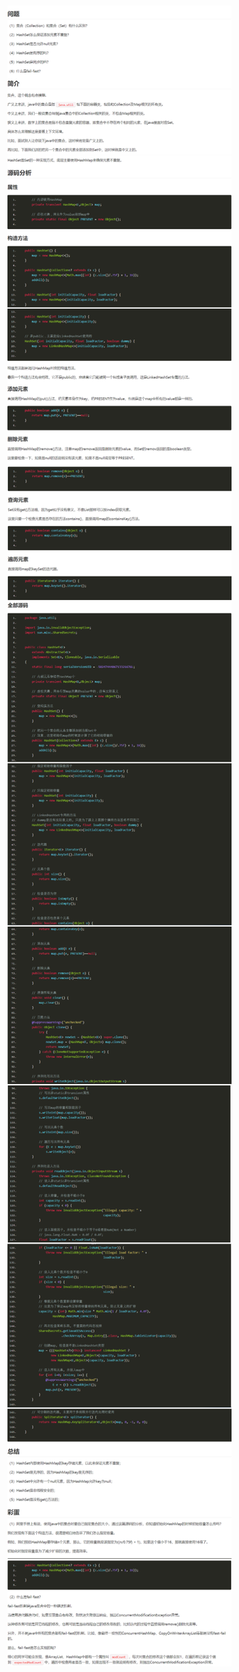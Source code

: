 ![](./image/1-1.png)
![](./image/1-2.png)
![](./image/1-3.png)
![](./image/1-4.png)
![](./image/1-5.png)
![](./image/1-6.png)
![](./image/1-7.png)
![](./image/1-8.png)
![](./image/1-9.png)
![](./image/1-10.png)
![](./image/1-11.png)